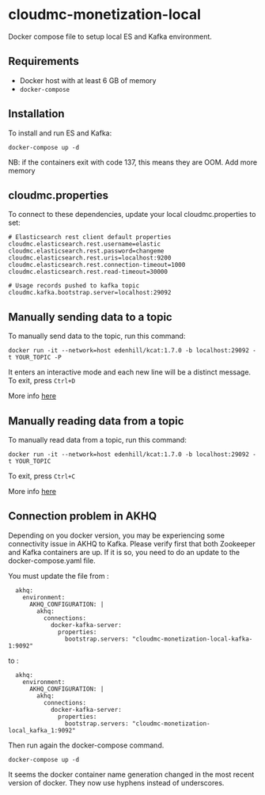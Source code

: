 # cloudmc-monetization-local
Docker compose file to setup local ES and Kafka environment.

## Requirements

- Docker host with at least 6 GB of memory
- `docker-compose`

## Installation

To install and run ES and Kafka:

```
docker-compose up -d
```

NB: if the containers exit with code 137, this means they are OOM. Add more memory

## cloudmc.properties

To connect to these dependencies, update your local cloudmc.properties to set:

```
# Elasticsearch rest client default properties
cloudmc.elasticsearch.rest.username=elastic
cloudmc.elasticsearch.rest.password=changeme
cloudmc.elasticsearch.rest.uris=localhost:9200
cloudmc.elasticsearch.rest.connection-timeout=1000
cloudmc.elasticsearch.rest.read-timeout=30000

# Usage records pushed to kafka topic
cloudmc.kafka.bootstrap.server=localhost:29092
```

## Manually sending data to a topic

To manually send data to the topic, run this command:

`docker run -it --network=host edenhill/kcat:1.7.0 -b localhost:29092 -t YOUR_TOPIC -P `

It enters an interactive mode and each new line will be a distinct message. To exit, press `Ctrl+D`

More info [here](https://docs.confluent.io/platform/current/app-development/kafkacat-usage.html#producer-mode)

## Manually reading data from a topic

To manually read data from a topic, run this command:

`docker run -it --network=host edenhill/kcat:1.7.0 -b localhost:29092 -t YOUR_TOPIC`

To exit, press `Ctrl+C`

More info [here](https://docs.confluent.io/platform/current/app-development/kafkacat-usage.html#consumer-mode)

## Connection problem in AKHQ
Depending on you docker version, you may be experiencing some connectivity issue in AKHQ to Kafka.
Please verify first that both Zookeeper and Kafka containers are up. If it is so, you need to do an update to the docker-compose.yaml file. 

You must update the file from : 
```
  akhq:
    environment:
      AKHQ_CONFIGURATION: |
        akhq:
          connections:
            docker-kafka-server:
              properties:
                bootstrap.servers: "cloudmc-monetization-local-kafka-1:9092"
```
to :
```
  akhq:
    environment:
      AKHQ_CONFIGURATION: |
        akhq:
          connections:
            docker-kafka-server:
              properties:
                bootstrap.servers: "cloudmc-monetization-local_kafka_1:9092"
```

Then run again the docker-compose command.
```
docker-compose up -d
```


It seems the docker container name generation changed in the most recent version of docker. They now use hyphens instead of underscores.